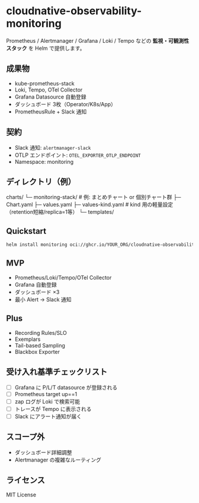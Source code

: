 # cloudnative-observability-monitoring

Prometheus / Alertmanager / Grafana / Loki / Tempo などの **監視・可観測性スタック** を Helm で提供します。

## 成果物

- kube-prometheus-stack
- Loki, Tempo, OTel Collector
- Grafana Datasource 自動登録
- ダッシュボード 3枚（Operator/K8s/App）
- PrometheusRule + Slack 通知

## 契約

- Slack 通知: `alertmanager-slack`
- OTLP エンドポイント: `OTEL_EXPORTER_OTLP_ENDPOINT`
- Namespace: monitoring

## ディレクトリ（例）

charts/
└─ monitoring-stack/ # 例: まとめチャート or 個別チャート群
├─ Chart.yaml
├─ values.yaml
├─ values-kind.yaml # kind 用の軽量設定（retention短縮/replica=1等）
└─ templates/

## Quickstart

```bash
helm install monitoring oci://ghcr.io/YOUR_ORG/cloudnative-observability-monitoring --version X.Y.Z
```

## MVP

- Prometheus/Loki/Tempo/OTel Collector
- Grafana 自動登録
- ダッシュボード ×3
- 最小 Alert → Slack 通知

## Plus

- Recording Rules/SLO
- Exemplars
- Tail-based Sampling
- Blackbox Exporter

## 受け入れ基準チェックリスト

- [ ] Grafana に P/L/T datasource が登録される
- [ ] Prometheus target up==1
- [ ] zap ログが Loki で検索可能
- [ ] トレースが Tempo に表示される
- [ ] Slack にアラート通知が届く

## スコープ外

- ダッシュボード詳細調整
- Alertmanager の複雑なルーティング

## ライセンス

MIT License
